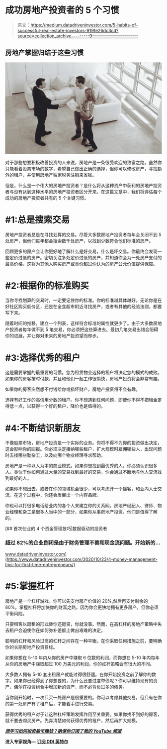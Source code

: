 # 成功房地产投资者的 5 个习惯

> 原文：<https://medium.datadriveninvestor.com/5-habits-of-successful-real-estate-investors-919fe26dc3cd?source=collection_archive---------9----------------------->

## 房地产掌握归结于这些习惯

![](img/2ede26fc0d121a0a3b549de60273c66e.png)

对于那些想要积极改善投资的人来说，房地产是一条很受欢迎的致富之路。虽然你只能看着股票市场的数字，希望自己做出正确的选择，但你可以修改房产，寻找额外的租户，并使用房地产独家税务注销来省钱。

但是，什么是一个伟大的房地产投资者？是什么将从这种资产中获利的房地产投资者与没有达到这种水平的房地产投资者区分开来。在这篇文章中，我们将评估每个成功的房地产投资者共有的 5 个关键习惯。

# #1:总是搜索交易

房地产投资者总是在寻找划算的交易。尽管大多数房地产投资者每年会关闭不到 5 处房产，但他们每年都会搜索数千处房产，以找到少数符合他们标准的房产。

回顾更多的房产会让你更好地了解什么是好交易，什么是坏交易。你最终会发现一些定价过低的房产。密切关注多处定价过低的房产，并知道你会为一处房产支付的最高价格，这将为其他人购买房产或竞价超过你认为的房产公允价值提供保障。

# #2:根据你的标准购买

当你寻找划算的交易时，一定要记住你的标准。你的标准越具体越好。无论你是在好社区购买低价区，还是在全食超市附近寻找房产，或者有其他的经验法则，都要写下来。

随着时间的推移，建立一个列表，这样符合标准的属性就更少了。由于大多数房地产投资者每年做不到 5 笔交易，你必须把这些算进去。最初几笔交易出错会阻碍你的进展，并让你对未来的房地产投资望而却步。

# #3:选择优秀的租户

这是需要掌握的最重要的习惯。您为租赁物业选择的租户将决定您的模式的成败。如果你的房客按时付款，并且和他们一起工作很愉快，房地产投资将会非常有趣。

如果你的房客突然想不付钱给你或损坏财产，房地产投资将不会有趣。

选择有好工作的高信用分数的租户。你不想遇到任何问题，即使你不得不把租金定得低一点，以获得一个好的租户，降价也是值得的。

# #4:不断结识新朋友

不像股票市场，房地产投资是一个实际的业务。你将不得不为你的投资做出决定，这会影响你的回报。你必须决定接纳哪些租户，扩大规模时雇佣哪些人，出现问题时去找哪些勤杂工，以及向哪个物业经理寻求帮助。

房地产是一种以人为本的商业模式。如果你想找到最优秀的人，你必须认识很多人。类似于你如何通过大量的交易找到最好的交易，你会通过不断地与他人交流找到最好的人。

如果你不想出去，或者在你的领域机会很少，可以考虑开一个播客，和业内人士交流。在这个过程中，你还会发展出一个内容品牌。

你也可以打很多电话给业内的各个人来建立你的关系网。房地产经纪人、律师、物业经理和杂工是很多人当中的一部分，如果你从事房地产投资，他们是值得了解的。

[](https://www.datadriveninvestor.com/2020/10/23/4-money-management-tips-for-first-time-entrepreneurs/) [## 首次创业的 4 个资金管理技巧|数据驱动的投资者

### 超过 82%的企业倒闭是由于财务管理不善和现金流问题。开始新的…

www.datadriveninvestor.com](https://www.datadriveninvestor.com/2020/10/23/4-money-management-tips-for-first-time-entrepreneurs/) 

# #5:掌握杠杆

房地产是一个杠杆游戏。你可以先支付房产价值的 20%,然后再支付剩余的 80%。掌握杠杆将加快你的财富之路，因为你会更快地拥有更多房产，但你必须平衡风险。

只要租客以房租的形式替你还房贷，你就没事。然而，在高杠杆的房地产策略中失去租户会迫使你在如何弥补差额上做出艰难的决定。

聪明的杠杆和风险过高的杠杆之间存在一种平衡。在你采取任何措施之前，要明确你的长期房地产投资目标。

如果你想在 5-10 年内从你的房产中赚取 6 位数的利润，而你想在 5-10 年内每年从你的房地产中赚取超过 100 万美元的利润，你的杠杆策略会有很大的不同。

大多数人拥有 5-10 套出租房产就能过得很舒适。在你开始投资之前了解你的数字。如果你已经得到了你想要的，为什么还要过度举债呢？你可以维持现有的资产，偶尔在投资组合中增加新的资产，而不必背负过多的债务。

当你刚开始时，一次只买一处房产是很重要的。你可以考虑其他交易，但只有在你的第一处房产有了租户后，才能着手进行交易。

获得优秀的租户对于让这种杠杆策略发挥作用至关重要。如果你找不到好的房客，就不要去购买房产。先弄清楚如何获得优秀的租户，然后再扩大规模。

[***想学习如何投资股市赚钱？确保你订阅了我的 YouTube 频道***](http://bit.ly/2W4ag01)

**进入专家视角—** [**订阅 DDI 英特尔**](https://datadriveninvestor.com/ddi-intel)